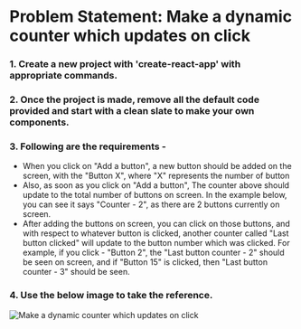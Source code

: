 
# Problem Statement: Make a dynamic counter which updates on click

### 1. Create a new project with 'create-react-app' with appropriate commands.
### 2. Once the project is made, remove all the default code provided and start with a clean slate to make your own components.
### 3. Following are the requirements - 
 - When you click on "Add a button", a new button should be added on the screen, with the "Button X", where "X" represents the number of button
 - Also, as soon as you click on "Add a button", The counter above should update to the total number of buttons on screen. In the example below, you can see it  says "Counter - 2", as there are 2 buttons currently on screen.
 - After adding the buttons on screen, you can click on those buttons, and with respect to whatever button is clicked, another counter called "Last button clicked" will update to the button number which was clicked. For example, if you click - "Button 2", the "Last button counter - 2" should be seen on screen, and if "Button 15" is clicked, then "Last button counter - 3" should be seen.
### 4. Use the below image to take the reference.

![Make a dynamic counter which updates on click](https://gitlab-wipro.stackroute.in/mern-react-boilerplates/crs-sur-1030/react-events-handling-practice/-/raw/master/S0119-P1.png)
